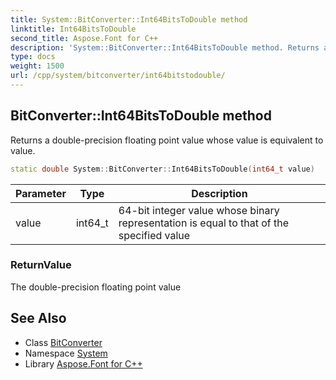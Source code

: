 ```yaml
---
title: System::BitConverter::Int64BitsToDouble method
linktitle: Int64BitsToDouble
second_title: Aspose.Font for C++
description: 'System::BitConverter::Int64BitsToDouble method. Returns a double-precision floating point value whose value is equivalent to value in C++.'
type: docs
weight: 1500
url: /cpp/system/bitconverter/int64bitstodouble/
---
```

## BitConverter::Int64BitsToDouble method


Returns a double-precision floating point value whose value is equivalent to value.

```cpp
static double System::BitConverter::Int64BitsToDouble(int64_t value)
```


| Parameter | Type | Description |
| --- | --- | --- |
| value | int64_t | 64-bit integer value whose binary representation is equal to that of the specified value |

### ReturnValue

The double-precision floating point value

## See Also

* Class [BitConverter](../)
* Namespace [System](../../)
* Library [Aspose.Font for C++](../../../)
